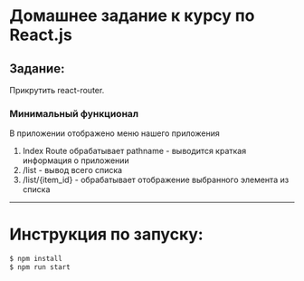 
# Домашнее задание к курсу по React.js
## Задание:
Прикрутить react-router. 

### Минимальный функционал
В приложении отображено меню нашего приложения
1. Index Route обрабатывает pathname - выводится краткая информация о приложении
2. /list - вывод всего списка
3. /list/{item_id} - обрабатывает отображение выбранного элемента из списка

***
# Инструкция по запуску:

```sh
$ npm install
$ npm run start
```